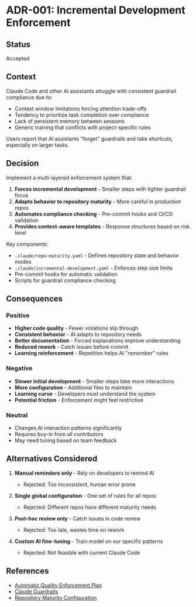 # ADR-001: Incremental Development Enforcement

## Status
Accepted

## Context
Claude Code and other AI assistants struggle with consistent guardrail compliance due to:
- Context window limitations forcing attention trade-offs
- Tendency to prioritize task completion over compliance
- Lack of persistent memory between sessions
- Generic training that conflicts with project-specific rules

Users report that AI assistants "forget" guardrails and take shortcuts, especially on larger tasks.

## Decision
Implement a multi-layered enforcement system that:

1. **Forces incremental development** - Smaller steps with tighter guardrail focus
2. **Adapts behavior to repository maturity** - More careful in production repos
3. **Automates compliance checking** - Pre-commit hooks and CI/CD validation
4. **Provides context-aware templates** - Response structures based on risk level

Key components:
- `.claude/repo-maturity.yaml` - Defines repository state and behavior modes
- `.claude/incremental-development.yaml` - Enforces step size limits
- Pre-commit hooks for automatic validation
- Scripts for guardrail compliance checking

## Consequences

### Positive
- **Higher code quality** - Fewer violations slip through
- **Consistent behavior** - AI adapts to repository needs
- **Better documentation** - Forced explanations improve understanding
- **Reduced rework** - Catch issues before commit
- **Learning reinforcement** - Repetition helps AI "remember" rules

### Negative
- **Slower initial development** - Smaller steps take more interactions
- **More configuration** - Additional files to maintain
- **Learning curve** - Developers must understand the system
- **Potential friction** - Enforcement might feel restrictive

### Neutral
- Changes AI interaction patterns significantly
- Requires buy-in from all contributors
- May need tuning based on team feedback

## Alternatives Considered

1. **Manual reminders only** - Rely on developers to remind AI
   - Rejected: Too inconsistent, human error prone

2. **Single global configuration** - One set of rules for all repos
   - Rejected: Different repos have different maturity needs

3. **Post-hoc review only** - Catch issues in code review
   - Rejected: Too late, wastes time on rework

4. **Custom AI fine-tuning** - Train model on our specific patterns
   - Rejected: Not feasible with current Claude Code

## References
- [Automatic Quality Enforcement Plan](../planning/automatic-quality-enforcement-plan.md)
- [Claude Guardrails](.claude/CLAUDE.md)
- [Repository Maturity Configuration](.claude/repo-maturity.yaml)
